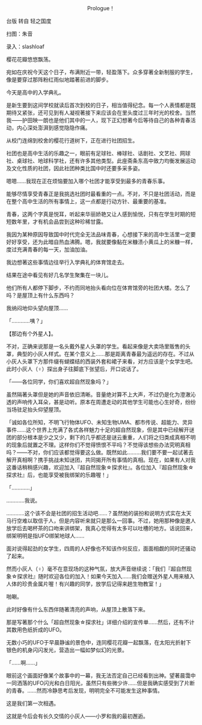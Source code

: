 <p align="center">Prologue！</p>

台版 转自 轻之国度

扫图：朱音

录入：slashloaf 

樱花花瓣悠悠飘荡。

宛如在庆祝今天这个日子，布满附近一带，轻盈落下。众多穿著全新制服的学生，像是要穿过那阵粉红雨似地踏著前进的脚步。

今天是高中的入学典礼。

是新生要到这间学校就读后首次到校的日子，相当值得纪念。每一个人表情都是既期待又紧张，还可见到有人凝视著接下来应该会在里头度过三年时光的校舍。当然我——护田<Morita>映一朗也是他们其中的一人，现下正幻想著今后等待自己的各种青春活动，内心深处澎湃到感觉隐隐作痛。

从校门连绵到校舍的樱花行道树下，正在进行社团招生。

社团也是高中生活的乐趣之一，眼前有足球社、棒球社、话剧社、文艺社、网球社、桌球社、地球科学社，还有许多其他类型。此座斋条东高中致力均衡发展运动及文化性质的社团，因此社团种类比国中时还要多采多姿。

嗯嗯……我现在正在烦恼要加入哪个社团才能享受到最多的青春乐事。

能够尽情享受青春正是我挑选社团时最看重的一点。不对，不只是社团活动，而是在整个高中生活的所有事情上，这一点都是行动方针、最重要的基准。

青春，这两个字真是悦耳，听起来华丽娇艳又让人感到愉悦，只有在学生时期的短短数年里，才有机会品尝到这种珍稀甘露。

我因为某种原因导致国中时代完全无法品味青春，心想接下来的高中生活里一定要好好享受，还为此暗自热血沸腾。嗯，我就要像黏在米糠渍小黄瓜上的米糠一样，度过充满青春的每一天，加油加油。

我边想著这些事情边往举行入学典礼的体育馆走去。

结果在途中看见有好几名学生聚集在一块儿。

他们所有人都停下脚步，不约而同地抬头看向位在体育馆旁的社团大楼。怎么了吗？是屋顶上有什么东西吗？

我纳闷地仰头望向屋顶……

「…………咦？」

【那边有个外星人】。

不对，正确来说那是一名头戴外星人头罩的学生。看起来像是大卖场里贩售的头罩，典型的小灰人样式。在某个意义上……那是距离青春最为遥远的存在。不过从小灰人头罩下方那件缀有蝴蝶结的西装外套和裙子来看，对方应该是个女学生吧。此时小灰人（♀）探出身子往脚底下张望后，开口说话了。

「——各位同学，你们喜欢超自然现象吗？」

虽然隔著头罩但是她的声音依旧清晰。音量绝对算不上大声，不过仍是化为澄澈沁透的声响传入耳朵，甚是动听。原本在周遭走动的其他学生可能也心生好奇，纷纷当场驻足抬头仰望屋顶。

「诚如各位所知，不明飞行物体UFO、未知生物UMA、都市传说、超能力、灵异事件……这个世界上充满了各式各样魅力十足的超自然现象，但是其中已经解开谜团的部分根本是少之又少，剩下的几乎都还是谜云重重，人们将之归类成真相不明的现象后就置之不理。这样你们不觉得愤恨不平吗？不觉得该想些办法究明真相吗？——不对，你们应该都觉得要这么做。既然如此………我们要不要一起试著去解开真相啊？携手挑战未知谜团，共同揭开所有事情的真相。现在，如果有人对我这番话稍稍感兴趣，欢迎加入『超自然现象☆探求社』。各位加入『超自然现象☆探求社』后，也能享受被我绑架<Abduction>的乐趣喔！」

「…………」

…………我说。

…………这个该不会是社团的招生活动吧……？虽然她的装扮和说明方式实在太天马行空难以取信于人，但是内容听来就只是那么一回事。不过，她用那种像是邀人放学后去喝杯茶的口吻来讲绑架<Abduction>，我真心觉得有太多可以吐槽的地方。话说回来，绑架<Abduction>明明是指UFO绑架地球人……

面对说得起劲的女学生，四周的人好像也不知该作何反应，面面相觑的同时还骚动了起来。

然而小灰人（♀）毫不在意现场的这种气氛，放大声音继续说：「我们『超自然现象☆探求社』随时欢迎各位的加入！如果今天加入……我们会赠送外星人用来植入人体的珍贵金属片喔！有兴趣的同学，放学后记得来趟生物教室！」

啪唰。

此时好像有什么东西伴随著清亮的声响，从屋顶上散落下来。

那是写著那个什么「超自然现象☆探求社」详细介绍的宣传单……然后，还有不计其数用色纸折成的UFO。

无数小巧的UFO于早晨静谧的景色中，连同樱花花瓣一起飘落，在太阳光折射下银色的机身闪闪发光，营造出一幅如梦似幻的光景。

「……啊……」

眼前这个画面好像某个故事中的一幕，我无法否定自己已经看到出神。望著晨霭中一同洒落的UFO闪光和白日阳光，虽然只有些微少许……但是我确实感受到了片断的青春。……然而冷静思考后发现，明明完全不可能发生这种事情。

这是我们第一次相遇。

这就是今后会有长久交情的小灰人——小罗和我的最初邂逅。


